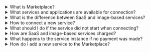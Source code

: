 
<details>

<summary>What is Marketplace?</summary>

Marketplace is a VK Cloud subsystem that provides customers with access to third—party services of various kinds, for more information, see the article [About the service](../concepts/about/).

</details>

<details>

<summary>What services and applications are available for connection?</summary>

You can view the current list of services and applications in the VK Cloud management console in the section [App Store](https://msk.cloud.vk.com/app/services/marketplace).

</details>

<details>

<summary>What is the difference between SaaS and image-based services?</summary>

The services differ in architecture and pricing, the full list of differences is in the article [About the service](../concepts/about#types_of_services).

</details>

<details>

<summary>How to connect a new service?</summary>

[Use the instructions](../service-management/pr-instance-add/) to connect the service instance.

</details>

<details>

<summary>What should I do if the service did not start when connecting?</summary>

1. Check if there are enough quotas in the project to deploy the service. Free up resources or increase quotas through [technical support](/en/contacts).
1. With [prepaid payment system](../tariffication/): check if there are enough funds in the project account.
1. [Update](../service-management/pr-instance-manage#recreating_or_re_updating_a_service_instance) service instance.

</details>

<details>

<summary>How are SaaS and image-based services charged?</summary>

The set of charged resources differs for different types of services, for more information, see the article [Tariffication](../tariffication/).

</details>

<details>

<summary>What happens to the service instance if no payment was made?</summary>

If no payment was made with the postpaid method, the service will be deleted, for more information, see the article [Tariffication](../tariffication/).

</details>

<details>

<summary>How do I add a new service to the Marketplace?</summary>

Write to `marketplace@cloud.vk.com` with information about the service you are going to add to the Marketplace.

</details>
